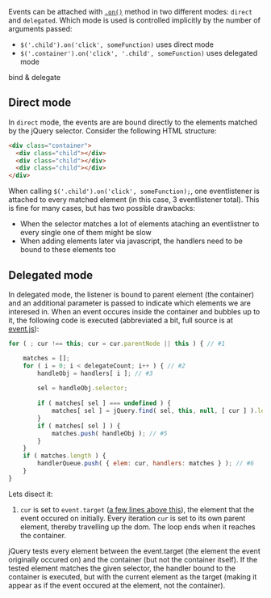 Events can be attached with  [`.on()`](http://api.jquery.com/on/) method in two different modes: `direct` and `delegated`.
Which mode is used is controlled implicitly by the number of arguments passed:

* `$('.child').on('click', someFunction)` uses direct mode
* `$('.container').on('click', '.child', someFunction)` uses delegated mode

bind & delegate

## Direct mode
In `direct` mode, the events are are bound directly to the elements matched by the jQuery selector. Consider the following HTML structure:

```html
<div class="container">
  <div class="child"></div>
  <div class="child"></div>
  <div class="child"></div>
</div>
```

When calling `$('.child').on('click', someFunction);`, one eventlistener is attached to every matched element (in this case, 3 eventlistener total). This is fine for many cases, but has two possible drawbacks:
* When the selector matches a lot of elements ataching an eventlistner to every single one of them might be slow
* When adding elements later via javascript, the handlers need to be bound to these elements too

## Delegated mode
In delegated mode, the listener is bound to parent element (the container) and an additional parameter is passed to indicate which elements we are interesed in. When an event occures inside the container and bubbles up to it, the following code is executed (abbreviated a bit, full source is at [event.js](https://github.com/jquery/jquery/blob/1de834672959636da8c06263c3530226b17a84c3/src/event.js#L359)):

```javascript
for ( ; cur !== this; cur = cur.parentNode || this ) { // #1

	matches = [];
	for ( i = 0; i < delegateCount; i++ ) { // #2
		handleObj = handlers[ i ]; // #3
	
		sel = handleObj.selector;
	
		if ( matches[ sel ] === undefined ) {
			matches[ sel ] = jQuery.find( sel, this, null, [ cur ] ).length; // #4
		}
		if ( matches[ sel ] ) {
			matches.push( handleObj ); // #5
		}
	}
	if ( matches.length ) {
		handlerQueue.push( { elem: cur, handlers: matches } ); // #6
	}
}
```

Lets disect it:

1. `cur` is set to `event.target` ([a few lines above this](https://github.com/jquery/jquery/blob/1de834672959636da8c06263c3530226b17a84c3/src/event.js#L348)), the element that the event occured on initially. Every iteration `cur` is set to its own parent element, thereby travelling up the dom. The loop ends when it reaches the container.


jQuery tests every element between the event.target (the element the event originally occured on) and the container (but not the container itself). If the tested element matches the given selector, the handler bound to the container is executed, but with the current element as the target (making it appear as if the event occured at the element, not the container).
